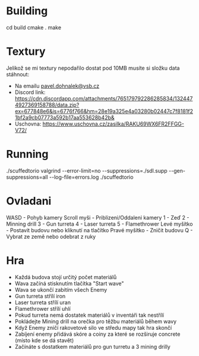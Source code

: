 # Building
cd build
cmake .
make

# Textury
Jelikož se mi textury nepodařilo dostat pod 10MB musíte si složku data stáhnout:
- Na emailu pavel.dohnalek@vsb.cz
- Discord link: https://cdn.discordapp.com/attachments/765179792286285834/1324474927369158788/data.zip?ex=677848e6&is=6776f766&hm=28e19a325e4a03280b02447c7f8181f21bf2a9cb07773a592b17aa553628b42b&
- Uschovna: https://www.uschovna.cz/zasilka/RAKU69WX6FR2FFGG-V72/

# Running
./scuffedtorio
valgrind --error-limit=no --suppressions=./sdl.supp --gen-suppressions=all --log-file=errors.log ./scuffedtorio

# Ovladani
WASD - Pohyb kamery
Scroll myši - Priblizeni/Oddaleni kamery
1 - Zeď
2 - Minning drill
3 - Gun turreta
4 - Laser turreta
5 - Flamethrower
Levé myšítko - Postavit budovu nebo kliknutí na tlačítko
Pravé myšítko - Zničit budovu
Q - Vybrat ze země nebo odebrat z ruky

# Hra
- Každá budova stojí určitý počet materiálů
- Wava začíná stisknutím tlačítka "Start wave"
- Wava se ukončí zabitím všech Enemy
- Gun turreta střílí iron
- Laser turreta střílí uran
- Flamethrower střílí uhlí
- Pokud turreta nemá dostatek materiálů v inventáři tak nestřílí
- Pokládejte Mining drill na orečka pro těžbu materiálů během wavy
- Když Enemy zničí rakovetové silo ve středu mapy tak hra skončí
- Zabíjení enemy přidává skóre a coiny za které se rozširuje concrete (místo kde se dá stavět)
- Začínáte s dostatkem materiálů pro gun turretu a 3 mining drilly